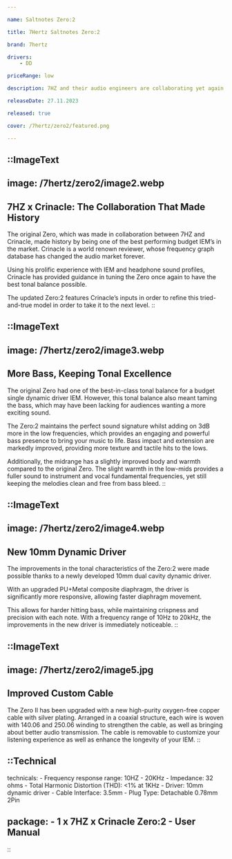 ```yaml
---

name: Saltnotes Zero:2

title: 7Hertz Saltnotes Zero:2

brand: 7hertz

drivers: 
    - DD

priceRange: low

description: 7HZ and their audio engineers are collaborating yet again, with the founder of In-Ear Fidelity and YouTuber, Crinacle. The 7HZ x Crinacle Zero:2 is an improved 10mm dynamic driver IEM with enhanced bass and midrange. It also comes with a better stock cable, thus offering a great audio experience at an affordable price.

releaseDate: 27.11.2023

released: true

cover: /7hertz/zero2/featured.png

---
```


::ImageText
---
image: /7hertz/zero2/image2.webp 
---
## 7HZ x Crinacle: The Collaboration That Made History
The original Zero, which was made in collaboration between 7HZ and Crinacle, made history by being one of the best performing budget IEM’s in the market. Crinacle is a world renown reviewer, whose frequency graph database has changed the audio market forever. 

Using his prolific experience with IEM and headphone sound profiles, Crinacle has provided guidance in tuning the Zero once again to have the best tonal balance possible. 

The updated Zero:2 features Crinacle’s inputs in order to refine this tried-and-true model in order to take it to the next level.
::


::ImageText
---
image: /7hertz/zero2/image3.webp 
---
## More Bass, Keeping Tonal Excellence
The original Zero had one of the best-in-class tonal balance for a budget single dynamic driver IEM. However, this tonal balance also meant taming the bass, which may have been lacking for audiences wanting a more exciting sound. 

The Zero:2 maintains the perfect sound signature whilst adding on 3dB more in the low frequencies, which provides an engaging and powerful bass presence to bring your music to life. Bass impact and extension are markedly improved, providing more texture and tactile hits to the lows. 

Additionally, the midrange has a slightly improved body and warmth compared  to the original Zero. The slight warmth in the low-mids provides a fuller sound to instrument and vocal fundamental frequencies, yet still keeping the melodies clean and free from bass bleed. 
::


::ImageText
---
image: /7hertz/zero2/image4.webp 
---
## New 10mm Dynamic Driver
The improvements in the tonal characteristics of the Zero:2 were made possible thanks to a newly developed 10mm dual cavity dynamic driver. 

With an upgraded PU+Metal composite diaphragm, the driver is significantly more responsive, allowing faster diaphragm movement. 

This allows for harder hitting bass, while maintaining crispness and precision with each note. With a frequency range of 10Hz to 20kHz, the improvements in the new driver is immediately noticeable. 
::




::ImageText
---
image: /7hertz/zero2/image5.jpg 
---
## Improved Custom Cable
The Zero II has been upgraded with a new high-purity oxygen-free copper cable with silver plating. Arranged in a coaxial structure, each wire is woven with 140.06 and 250.06 winding to strengthen the cable, as well as bringing about better audio transmission. The cable is removable to customize your listening experience as well as enhance the longevity of your IEM. 
::


::Technical
---
technicals:
    - Frequency response range: 10HZ - 20KHz
    - Impedance: 32 ohms
    - Total Harmonic Distortion (THD): <1% at 1KHz
    - Driver: 10mm dynamic driver
    - Cable Interface: 3.5mm
    - Plug Type: Detachable 0.78mm 2Pin

package: 
    - 1 x 7HZ x Crinacle Zero:2
    - User Manual
---
::